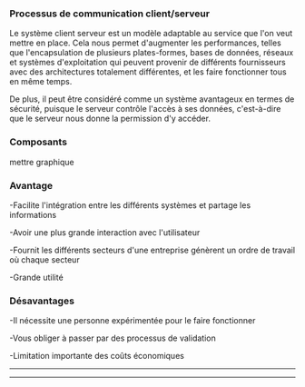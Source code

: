 ### Processus de communication client/serveur

Le système client serveur est un modèle adaptable au service que l'on veut mettre en place. Cela nous permet d'augmenter les performances, telles que l'encapsulation de plusieurs plates-formes, bases de données, réseaux et systèmes d'exploitation qui peuvent provenir de différents fournisseurs avec des architectures totalement différentes, et les faire fonctionner tous en même temps.

De plus, il peut être considéré comme un système avantageux en termes de sécurité, puisque le serveur contrôle l'accès à ses données, c'est-à-dire que le serveur nous donne la permission d'y accéder.

### Composants

mettre graphique


### Avantage

-Facilite l'intégration entre les différents systèmes et partage les informations

-Avoir une plus grande interaction avec l'utilisateur

-Fournit les différents secteurs d'une entreprise génèrent un ordre de travail où chaque secteur

-Grande utilité

### Désavantages

-Il nécessite une personne expérimentée pour le faire fonctionner

-Vous obliger à passer par des processus de validation

-Limitation importante des coûts économiques

---


---
